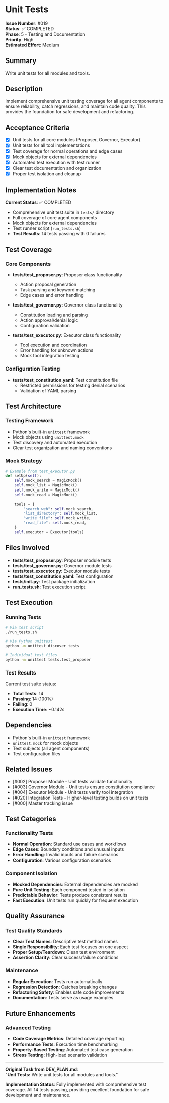 # Unit Tests

**Issue Number**: #019  
**Status**: ✅ COMPLETED  
**Phase**: 5 - Testing and Documentation  
**Priority**: High  
**Estimated Effort**: Medium  

## Summary

Write unit tests for all modules and tools.

## Description

Implement comprehensive unit testing coverage for all agent components to ensure reliability, catch regressions, and maintain code quality. This provides the foundation for safe development and refactoring.

## Acceptance Criteria

- [x] Unit tests for all core modules (Proposer, Governor, Executor)
- [x] Unit tests for all tool implementations
- [x] Test coverage for normal operations and edge cases
- [x] Mock objects for external dependencies
- [x] Automated test execution with test runner
- [x] Clear test documentation and organization
- [x] Proper test isolation and cleanup

## Implementation Notes

**Current Status**: ✅ COMPLETED
- Comprehensive unit test suite in `tests/` directory
- Full coverage of core agent components
- Mock objects for external dependencies
- Test runner script (`run_tests.sh`)
- **Test Results**: 14 tests passing with 0 failures

## Test Coverage

### Core Components
- **tests/test_proposer.py**: Proposer class functionality
  - Action proposal generation
  - Task parsing and keyword matching
  - Edge cases and error handling

- **tests/test_governor.py**: Governor class functionality  
  - Constitution loading and parsing
  - Action approval/denial logic
  - Configuration validation

- **tests/test_executor.py**: Executor class functionality
  - Tool execution and coordination
  - Error handling for unknown actions
  - Mock tool integration testing

### Configuration Testing
- **tests/test_constitution.yaml**: Test constitution file
  - Restricted permissions for testing denial scenarios
  - Validation of YAML parsing

## Test Architecture

### Testing Framework
- Python's built-in `unittest` framework
- Mock objects using `unittest.mock`
- Test discovery and automated execution
- Clear test organization and naming conventions

### Mock Strategy
```python
# Example from test_executor.py
def setUp(self):
    self.mock_search = MagicMock()
    self.mock_list = MagicMock()
    self.mock_write = MagicMock()
    self.mock_read = MagicMock()
    
    tools = {
        "search_web": self.mock_search,
        "list_directory": self.mock_list,
        "write_file": self.mock_write,
        "read_file": self.mock_read,
    }
    self.executor = Executor(tools)
```

## Files Involved

- **tests/test_proposer.py**: Proposer module tests
- **tests/test_governor.py**: Governor module tests  
- **tests/test_executor.py**: Executor module tests
- **tests/test_constitution.yaml**: Test configuration
- **tests/__init__.py**: Test package initialization
- **run_tests.sh**: Test execution script

## Test Execution

### Running Tests
```bash
# Via test script
./run_tests.sh

# Via Python unittest
python -m unittest discover tests

# Individual test files
python -m unittest tests.test_proposer
```

### Test Results
Current test suite status:
- **Total Tests**: 14
- **Passing**: 14 (100%)
- **Failing**: 0
- **Execution Time**: ~0.142s

## Dependencies

- Python's built-in `unittest` framework
- `unittest.mock` for mock objects
- Test subjects (all agent components)
- Test configuration files

## Related Issues

- [#002] Proposer Module - Unit tests validate functionality
- [#003] Governor Module - Unit tests ensure constitution compliance
- [#004] Executor Module - Unit tests verify tool integration
- [#020] Integration Tests - Higher-level testing builds on unit tests
- [#000] Master tracking issue

## Test Categories

### Functionality Tests
- **Normal Operation**: Standard use cases and workflows
- **Edge Cases**: Boundary conditions and unusual inputs
- **Error Handling**: Invalid inputs and failure scenarios
- **Configuration**: Various configuration scenarios

### Component Isolation
- **Mocked Dependencies**: External dependencies are mocked
- **Pure Unit Testing**: Each component tested in isolation
- **Predictable Behavior**: Tests produce consistent results
- **Fast Execution**: Unit tests run quickly for frequent execution

## Quality Assurance

### Test Quality Standards
- **Clear Test Names**: Descriptive test method names
- **Single Responsibility**: Each test focuses on one aspect
- **Proper Setup/Teardown**: Clean test environment
- **Assertion Clarity**: Clear success/failure conditions

### Maintenance
- **Regular Execution**: Tests run automatically
- **Regression Detection**: Catches breaking changes
- **Refactoring Safety**: Enables safe code improvements
- **Documentation**: Tests serve as usage examples

## Future Enhancements

### Advanced Testing
- **Code Coverage Metrics**: Detailed coverage reporting
- **Performance Tests**: Execution time benchmarking
- **Property-Based Testing**: Automated test case generation
- **Stress Testing**: High-load scenario validation

---

**Original Task from DEV_PLAN.md**:  
"**Unit Tests:** Write unit tests for all modules and tools."

**Implementation Status**: Fully implemented with comprehensive test coverage. All 14 tests passing, providing excellent foundation for safe development and maintenance.
